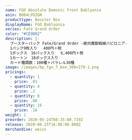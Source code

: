 ```yaml
---
name: FGO Absolute Demonic Front Bablyonia
asin: B084L95ZGN
producttype: Booster Box
displayName: FGO Bablyonia
series: Fate Grand Order
color: "#CE9D02"
description: |-
  ブースターパック Fate/Grand Order -絶対魔獣戦線バビロニア-
  1パック9枚入り 　400円＋税
  1ボックス　16パック入り 　6,400円＋税
  1カートン　18ボックス入り
  カード種類数：100種＋パラレル30種
image: /images/bp_fgo_7_box_300×270-1.png
pricings:
  - quantity: 1
    price: .01
  - quantity: 4
    price: .2
  - quantity: 8
    price: .08
  - quantity: 16
    price: .16
weight: 1
preorder: 2020-05-24T08:35:00.719Z
release: 2020-06-25T16:00:00.000Z
merchandise: weiss
---
```

